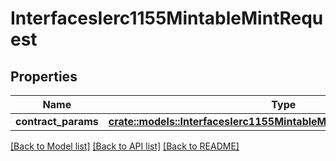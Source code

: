 # InterfacesIerc1155MintableMintRequest

## Properties

Name | Type | Description | Notes
------------ | ------------- | ------------- | -------------
**contract_params** | [**crate::models::InterfacesIerc1155MintableMintRequestContractParams**](interfaces_IERC1155Mintable_mint_request_contractParams.md) |  | 

[[Back to Model list]](../README.md#documentation-for-models) [[Back to API list]](../README.md#documentation-for-api-endpoints) [[Back to README]](../README.md)


